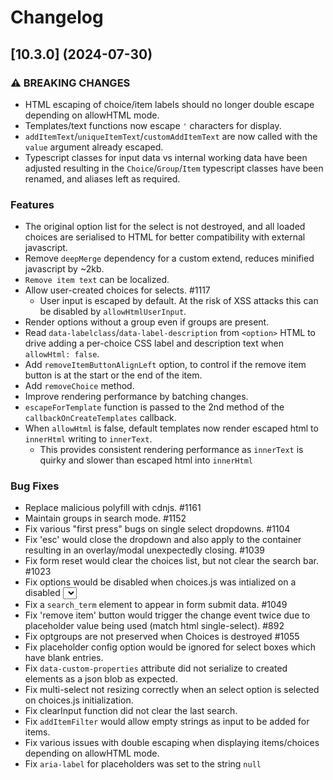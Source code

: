 # Changelog

## [10.3.0] (2024-07-30)

### ⚠ BREAKING CHANGES

* HTML escaping of choice/item labels should no longer double escape depending on allowHTML mode.
* Templates/text functions now escape `'` characters for display.
* `addItemText`/`uniqueItemText`/`customAddItemText` are now called with the `value` argument already escaped.
* Typescript classes for input data vs internal working data have been adjusted resulting in the `Choice`/`Group`/`Item` typescript classes have been renamed, and aliases left as required.

### Features

* The original option list for the select is not destroyed, and all loaded choices are serialised to HTML for better compatibility with external javascript.
* Remove `deepMerge` dependency for a custom extend, reduces minified javascript by ~2kb.
* `Remove item text` can be localized.
* Allow user-created choices for selects. #1117
    * User input is escaped by default. At the risk of XSS attacks this can be disabled by `allowHtmlUserInput`.
* Render options without a group even if groups are present.
* Read `data-labelclass`/`data-label-description` from `<option>` HTML to drive adding a per-choice CSS label and description text when `allowHtml: false`.
* Add `removeItemButtonAlignLeft` option, to control if the remove item button is at the start or the end of the item.
* Add `removeChoice` method.
* Improve rendering performance by batching changes.
* `escapeForTemplate` function is passed to the 2nd method of the `callbackOnCreateTemplates` callback.
* When `allowHtml` is false, default templates now render escaped html to `innerHtml` writing to `innerText`.
    * This provides consistent rendering performance as `innerText` is quirky and slower than escaped html into `innerHtml`

### Bug Fixes

* Replace malicious polyfill with cdnjs. #1161
* Maintain groups in search mode. #1152
* Fix various "first press" bugs on single select dropdowns. #1104
* Fix 'esc' would close the dropdown and also apply to the container resulting in an overlay/modal unexpectedly closing. #1039
* Fix form reset would clear the choices list, but not clear the search bar. #1023
* Fix options would be disabled when choices.js was intialized on a disabled <select> element. #1025
* Fix a `search_term` element to appear in form submit data. #1049
* Fix 'remove item' button would trigger the change event twice due to placeholder value being used (match html single-select). #892
* Fix optgroups are not preserved when Choices is destroyed #1055
* Fix placeholder config option would be ignored for select boxes which have blank entries.
* Fix `data-custom-properties` attribute did not serialize to created elements as a json blob as expected.
* Fix multi-select not resizing correctly when an select option is selected on choices.js initialization.
* Fix clearInput function did not clear the last search.
* Fix `addItemFilter` would allow empty strings as input to be added for items.
* Fix various issues with double escaping when displaying items/choices depending on allowHTML mode.
* Fix `aria-label` for placeholders was set to the string `null`
